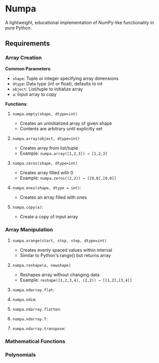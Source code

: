 # Numpa
A lightweight, educational implementation of NumPy-like functionality in pure Python.

## Requirements

### Array Creation

**Common Parameters**:
- `shape`: Tuple or integer specifying array dimensions
- `dtype`: Data type (int or float), defaults to int
- `object`: List/tuple to initialize array
- `a`: Input array to copy

**Functions**:
1. `numpa.empty(shape, dtype=int)`
   - Creates an uninitialized array of given shape
   - Contents are arbitrary until explicitly set

2. `numpa.array(object, dtype=int)`
   - Creates array from list/tuple
   - Example: `numpa.array([1,2,3]) → [1,2,3]`

3. `numpa.zeros(shape, dtype=int)`
   - Creates array filled with 0
   - Example: `numpa.zeros((2,2)) → [[0,0],[0,0]]`

4. `numpa.ones(shape, dtype = int)`: 
    - Creates an array filled with ones

5. `numpa.copy(a)`: 
    - Create a copy of input array

### Array Manipulation

1. `numpa.arange(start, stop, step, dtype=int)`
   - Creates evenly spaced values within interval
   - Similar to Python's range() but returns array

2. `numpa.reshape(a, newshape)`
   - Reshapes array without changing data
   - Example: `reshape([1,2,3,4], (2,2)) → [[1,2],[3,4]]`

3. `numpa.ndarray.flat`:

4. `numpa.ndim`:

5. `numpa.ndarray.flatten`:

6. `numpa.ndarray.T`:

7. `numpa.ndarray.transpose`:

### Mathematical Functions

### Polynomials


